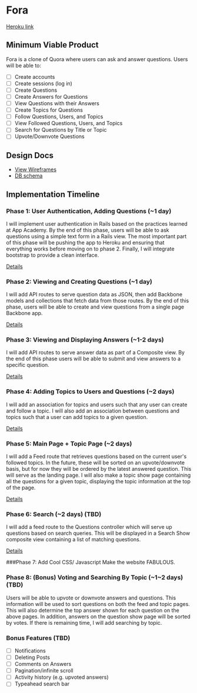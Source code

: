 # Fora

[Heroku link][heroku]

[heroku]: http://flux-capacitr.herokuapp.com

## Minimum Viable Product
Fora is a clone of Quora where users can ask and answer questions. Users will be
able to:

<!-- This is a Markdown checklist. Use it to keep track of your progress! -->

- [ ] Create accounts
- [ ] Create sessions (log in)
- [ ] Create Questions
- [ ] Create Answers for Questions
- [ ] View Questions with their Answers
- [ ] Create Topics for Questions
- [ ] Follow Questions, Users, and Topics
- [ ] View Followed Questions, Users, and Topics
- [ ] Search for Questions by Title or Topic
- [ ] Upvote/Downvote Questions

## Design Docs
* [View Wireframes][views]
* [DB schema][schema]

[views]: ./docs/views.md
[schema]: ./docs/schema.md

## Implementation Timeline

### Phase 1: User Authentication, Adding Questions (~1 day)
I will implement user authentication in Rails based on the practices learned at
App Academy. By the end of this phase, users will be able to ask questions using
a simple text form in a Rails view. The most important part of this phase will
be pushing the app to Heroku and ensuring that everything works before moving on
to phase 2. Finally, I will integrate bootstrap to provide a clean interface. 

[Details][phase-one]

### Phase 2: Viewing and Creating Questions (~1 day)
I will add API routes to serve question data as JSON, then add Backbone
models and collections that fetch data from those routes. By the end of this
phase, users will be able to create and view questions from a single page
Backbone app.

[Details][phase-two]

### Phase 3: Viewing and Displaying Answers (~1-2 days)
I will add API routes to serve answer data as part of a Composite view. By the
end of this phase users will be able to submit and view answers to a specific
question.

[Details][phase-three]

### Phase 4: Adding Topics to Users and Questions (~2 days)
I will add an association for topics and users such that any user can create and
follow a topic. I will also add an association between questions and topics such
that a user can add topics to a given question.

[Details][phase-four]

### Phase 5: Main Page + Topic Page (~2 days)
I will add a Feed route that retrieves questions based on the current user's
followed topics. In the future, these will be sorted on an upvote/downvote basis,
but for now they will be ordered by the latest answered question. This will serve
as the landing page. I will also make a topic show page containing all the
questions for a given topic, displaying the topic information at the top of the
page.

[Details][phase-five]

### Phase 6: Search (~2 days) (TBD)
I will add a feed route to the Questions controller which will serve up
questions based on search queries. This will be displayed in a Search Show composite view containing a list of matching questions.

[Details][phase-six]

###Phase 7: Add Cool CSS/ Javascript
Make the website FABULOUS.

### Phase 8: (Bonus) Voting and Searching By Topic (~1~2 days) (TBD)
Users will be able to upvote or downvote answers and questions. This information
will be used to sort questions on both the feed and topic pages. This will also
determine the top answer shown for each question on the above pages. In addition,
answers on the question show page will be sorted by votes.
If there is remaining time, I will add searching by topic.

### Bonus Features (TBD)
- [ ] Notifications
- [ ] Deleting Posts
- [ ] Comments on Answers
- [ ] Pagination/infinite scroll
- [ ] Activity history (e.g. upvoted answers)
- [ ] Typeahead search bar

[phase-one]: ./docs/phases/phase1.md
[phase-two]: ./docs/phases/phase2.md
[phase-three]: ./docs/phases/phase3.md
[phase-four]: ./docs/phases/phase4.md
[phase-five]: ./docs/phases/phase5.md
[phase-six]: ./docs/phases/phase6.md
